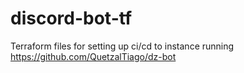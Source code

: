 # discord-bot-tf
 Terraform files for setting up ci/cd to instance running https://github.com/QuetzalTiago/dz-bot

